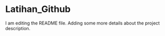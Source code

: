 # Latihan_Github
I am editing the README file. Adding some more details about the project description.
